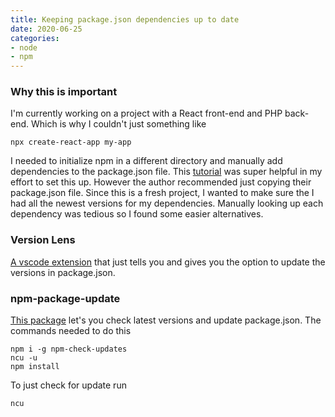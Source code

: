 ```yaml
---
title: Keeping package.json dependencies up to date
date: 2020-06-25
categories:
- node
- npm
---
```

### Why this is important
I'm currently working on a project with a React front-end and PHP back-end. Which is why I couldn't just something like

<!-- more -->

```shell
npx create-react-app my-app
```
I needed to initialize npm in a different directory and manually add dependencies to the package.json file. This [tutorial](https://medium.com/@davisonpro/an-advanced-guide-on-setting-up-a-react-and-php-web-app-acaedb21ab3a) was super helpful in my effort to set this up. However the author recommended just copying their package.json file. Since this is a fresh project, I wanted to make sure the I had all the newest versions for my dependencies. Manually looking up each dependency was tedious so I found some easier alternatives.

### Version Lens
[A vscode extension](https://marketplace.visualstudio.com/items?itemName=pflannery.vscode-versionlens) that just tells you and gives you the option to update the versions in package.json.

### npm-package-update
[This package](https://www.npmjs.com/package/npm-check-updates) let's you check latest versions and update package.json. 
The commands needed to do this
```shell
npm i -g npm-check-updates
ncu -u
npm install
```
To just check for update run
```shell
ncu
```